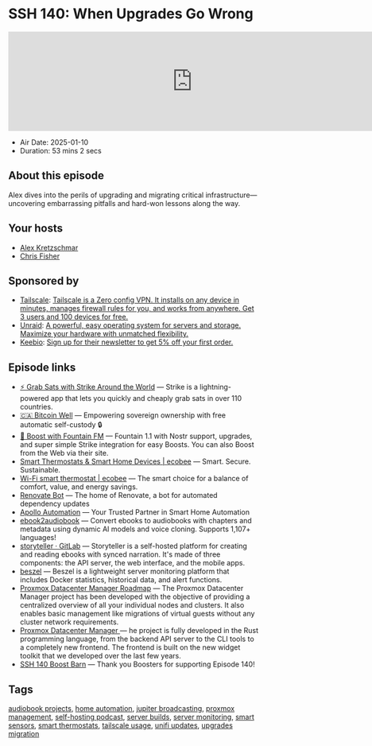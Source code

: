 # SSH 140: When Upgrades Go Wrong

<iframe src="https://player.fireside.fm/v2/dUlrHQih+r4KecW-l?theme=dark" width="740" height="200" frameborder="0" scrolling="no"></iframe>

* Air Date: 2025-01-10
* Duration: 53 mins 2 secs

## About this episode

Alex dives into the perils of upgrading and migrating critical infrastructure—uncovering embarrassing pitfalls and hard-won lessons along the way.

## Your hosts
* [Alex Kretzschmar](https://selfhosted.show/hosts/alexktz)
* [Chris Fisher](https://selfhosted.show/hosts/chrislas)

## Sponsored by

  * [Tailscale](http://tailscale.com/selfhosted): [Tailscale is a Zero config VPN. It installs on any device in minutes, manages firewall rules for you, and works from anywhere. Get 3 users and 100 devices for free. ](http://tailscale.com/selfhosted)
  * [Unraid](https://unraid.net/selfhosted): [A powerful, easy operating system for servers and storage. Maximize your hardware with unmatched flexibility.](https://unraid.net/selfhosted)
  * [Keebio](https://keeb.io/selfhosted): [Sign up for their newsletter to get 5% off your first order.](https://keeb.io/selfhosted)



## Episode links

  * [⚡ Grab Sats with Strike Around the World](https://strike.me/download/ "⚡ Grab Sats with Strike Around the World") — Strike is a lightning-powered app that lets you quickly and cheaply grab sats in over 110 countries.
  * [🇨🇦 Bitcoin Well](https://bitcoinwell.com/referral/jupiter "🇨🇦  Bitcoin Well") — Empowering sovereign ownership with free automatic self-custody 🔒
  * [🎉 Boost with Fountain FM](https://fountain.fm/show/LxGQPEpBqTDLxF4d6qC5 "🎉 Boost with Fountain FM") — Fountain 1.1 with Nostr support, upgrades, and super simple Strike integration for easy Boosts. You can also Boost from the Web via their site.
  * [Smart Thermostats & Smart Home Devices | ecobee](https://www.ecobee.com/en-us/ "Smart Thermostats & Smart Home Devices | ecobee") — Smart. Secure. Sustainable.
  * [Wi-Fi smart thermostat | ecobee](https://www.ecobee.com/en-us/smart-thermostats/smart-wifi-thermostat/ "Wi-Fi smart thermostat | ecobee") — The smart choice for a balance of comfort, value, and energy savings.
  * [Renovate Bot](https://github.com/renovatebot "Renovate Bot") — The home of Renovate, a bot for automated dependency updates
  * [Apollo Automation](https://apolloautomation.com/ "Apollo Automation") — Your Trusted Partner in Smart Home Automation
  * [ebook2audiobook](https://github.com/DrewThomasson/ebook2audiobook "ebook2audiobook") — Convert ebooks to audiobooks with chapters and metadata using dynamic AI models and voice cloning. Supports 1,107+ languages! 
  * [storyteller · GitLab](https://gitlab.com/smoores/storyteller "storyteller · GitLab") — Storyteller is a self-hosted platform for creating and reading ebooks with synced narration. It's made of three components: the API server, the web interface, and the mobile apps.
  * [beszel](https://github.com/henrygd/beszel "beszel") — Beszel is a lightweight server monitoring platform that includes Docker statistics, historical data, and alert functions.
  * [Proxmox Datacenter Manager Roadmap](https://pve.proxmox.com/wiki/Proxmox_Datacenter_Manager_Roadmap "Proxmox Datacenter Manager Roadmap") — The Proxmox Datacenter Manager project has been developed with the objective of providing a centralized overview of all your individual nodes and clusters. It also enables basic management like migrations of virtual guests without any cluster network requirements. 
  * [Proxmox Datacenter Manager ](https://forum.proxmox.com/threads/proxmox-datacenter-manager-first-alpha-release.159323/ "Proxmox Datacenter Manager ") — he project is fully developed in the Rust programming language, from the backend API server to the CLI tools to a completely new frontend. The frontend is built on the new widget toolkit that we developed over the last few years. 
  * [SSH 140 Boost Barn](https://paste.docs.lol/code/LiftoffsOvertures "SSH 140 Boost Barn") — Thank you Boosters for supporting Episode 140!



## Tags

[audiobook projects](https://selfhosted.show/tags/audiobook%20projects), [home automation](https://selfhosted.show/tags/home%20automation), [jupiter broadcasting](https://selfhosted.show/tags/jupiter%20broadcasting), [proxmox management](https://selfhosted.show/tags/proxmox%20management), [self-hosting podcast](https://selfhosted.show/tags/self-hosting%20podcast), [server builds](https://selfhosted.show/tags/server%20builds), [server monitoring](https://selfhosted.show/tags/server%20monitoring), [smart sensors](https://selfhosted.show/tags/smart%20sensors), [smart thermostats](https://selfhosted.show/tags/smart%20thermostats), [tailscale usage](https://selfhosted.show/tags/tailscale%20usage), [unifi updates](https://selfhosted.show/tags/unifi%20updates), [upgrades migration](https://selfhosted.show/tags/upgrades%20migration)